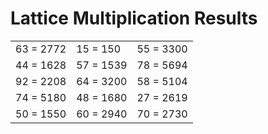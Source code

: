 # Lattice Multiplication Results

|   |   |   |
|---|---|---|
| 63 = 2772 | 15 = 150 | 55 = 3300 |
| 44 = 1628 | 57 = 1539 | 78 = 5694 |
| 92 = 2208 | 64 = 3200 | 58 = 5104 |
| 74 = 5180 | 48 = 1680 | 27 = 2619 |
| 50 = 1550 | 60 = 2940 | 70 = 2730 |
